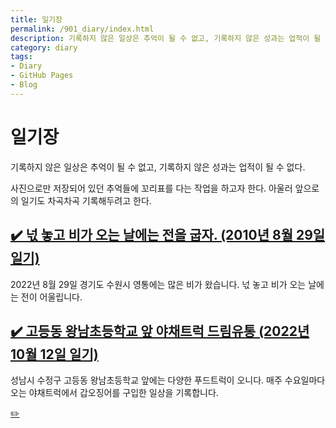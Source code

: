 ```yaml
---
title: 일기장
permalink: /901_diary/index.html
description: 기록하지 않은 일상은 추억이 될 수 없고, 기록하지 않은 성과는 업적이 될 수 없다.
category: diary
tags:
- Diary
- GitHub Pages
- Blog
---
```



일기장
===


기록하지 않은 일상은 추억이 될 수 없고, 기록하지 않은 성과는 업적이 될 수 없다. 


사진으로만 저장되어 있던 추억들에 꼬리표를 다는 작업을 하고자 한다. 
아울러 앞으로의 일기도 차곡차곡 기록해두려고 한다. 


[✔️  넋 놓고 비가 오는 날에는 전을 굽자. (2010년 8월 29일 일기)](20100829_rainnyday '넋 놓고 비가 오는 날에는 전을 굽자.')
---


2022년 8월 29일 경기도 수원시 영통에는 많은 비가 왔습니다. 
넋 놓고 비가 오는 날에는 전이 어울립니다. 


[✔️  고등동 왕남초등학교 앞 야채트럭 드림유통 (2022년 10월 12일 일기)](20221012_고등동_왕남초등학교_야채트럭_드림유통 '성남시 수정구 고등동 왕남초등학교 앞에는 다양한 푸드트럭이 오니다. 매주 수요일마다 오는 야채트럭에서 갑오징어를 구입한 일상을 기록합니다. ')
---


성남시 수정구 고등동 왕남초등학교 앞에는 다양한 푸드트럭이 오니다. 매주 수요일마다 오는 야채트럭에서 갑오징어를 구입한 일상을 기록합니다. 


[✏️ ](https://www.github.com/boyinblue/boyinblue.github.io/edit/main/901_diary/index.md '수정하기')

